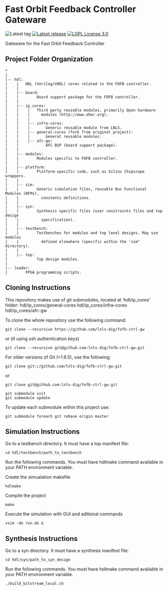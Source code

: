 # Fast Orbit Feedback Controller Gateware

![Latest tag](https://img.shields.io/github/tag/lnls-dig/fofb-ctrl-gw.svg?style=flat)
[![Latest release](https://img.shields.io/github/release/lnls-dig/fofb-ctrl-gw.svg?style=flat)](https://github.com/lnls-dig/fofb-ctrl-gw/releases)
[![LGPL License 3.0](https://img.shields.io/github/license/lnls-dig/fofb-ctrl-gw.svg?style=flat)](COPYING)

Gateware for the Fast Orbit Feedback Controller

## Project Folder Organization

```
*
|
|-- hdl:
|    |   HDL (Verilog/VHDL) cores related to the FOFB controller.
|    |
|    |-- board:
|    |        Board support package for the FOFB controller.
|    |
|    |-- ip_cores:
|    |    |   Third party reusable modules, primarily Open hardware
|    |    |     modules (http://www.ohwr.org).
|    |    |
|    |    |-- infra-cores:
|    |    |       Generic reusable module from LNLS.
|    |    |-- general-cores (fork from original project):
|    |    |       General reusable modules.
|    |    |-- afc-gw:
|    |            AFC BSP (board support package).
|    |
|    |-- modules:
|    |        Modules specific to FOFB controller.
|    |
|    |-- platform:
|    |        Platform-specific code, such as Xilinx Chipscope wrappers.
|    |
|    |-- sim:
|    |        Generic simulation files, reusable Bus Functional Modules (BFMs),
|    |          constants definitions.
|    |
|    |-- syn:
|    |        Synthesis specific files (user constraints files and top design
|    |          specification).
|    |
|    |-- testbench:
|    |        Testbenches for modules and top level designs. May use modules
|    |          defined elsewhere (specific within the 'sim" directory).
|    |
|    |-- top:
|             Top design modules.
|
|-- loader:
|        FPGA programming scripts.
```

## Cloning Instructions

This repository makes use of git submodules, located at 'hdl/ip_cores' folder:
  hdl/ip_cores/general-cores
  hdl/ip_cores/infra-cores
  hdl/ip_cores/afc-gw

To clone the whole repository use the following command:

    git clone --recursive https://github.com/lnls-dig/fofb-ctrl-gw

or (if using ssh authentication keys)

    git clone --recursive git@github.com:lnls-dig/fofb-ctrl-gw.git

For older versions of Git (<1.6.5), use the following:

    git clone git://github.com/lnls-dig/fofb-ctrl-gw.git

or

    git clone git@github.com:lnls-dig/fofb-ctrl-gw.git

    git submodule init
    git submodule update

To update each submodule within this project use:

    git submodule foreach git rebase origin master

## Simulation Instructions

Go to a testbench directory. It must have a top manifest file:

    cd hdl/testbench/path_to_testbench

Run the following commands. You must have hdlmake command available
in your PATH environment variable.

Create the simualation makefile

    hdlmake

Compile the project

    make

Execute the simulation with GUI and aditional commands

    vsim -do run.do &

## Synthesis Instructions

Go to a syn directory. It must have a synthesis manifest file:

    cd hdl/syn/path_to_syn_design

Run the following commands. You must have hdlmake command available
in your PATH environment variable.

    ./build_bitstream_local.sh
